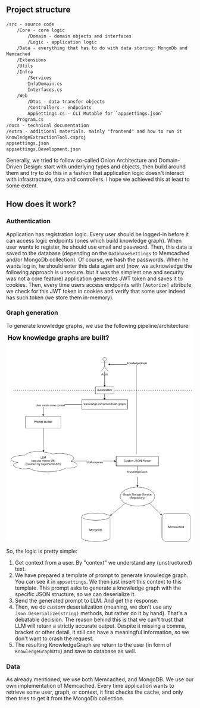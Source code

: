 ## Project structure 

```
/src - source code
    /Core - core logic
        /Domain - domain objects and interfaces
        /Logic - application logic
    /Data - everything that has to do with data storing: MongoDb and Memcached
    /Extensions
    /Utils
    /Infra
        /Services
        InfaDomain.cs
        Interfaces.cs
    /Web
        /Dtos - data transfer objects
        /Controllers - endpoints
        AppSettings.cs - CLI Mutable for `appsettings.json`
    Program.cs
/docs - technical documentation
/extra - additional materials. mainly "frontend" and how to run it
KnowledgeExtractionTool.csproj
appsettings.json
appsettings.Development.json
```

Generally, we tried to follow so-called Onion Architecture and Domain-Driven Design: start with underlying types and objects, then build around them and try to do this in a fashion that application logic doesn't interact with infrastracture, data and controllers. I hope we achieved this at least to some extent.

## How does it work?

### Authentication
Application has registration logic. Every user should be logged-in before it can access logic endpoints (ones which build knowledge graph). When user wants to register, he should use email and password. Then, this data is saved to the database (depending on the `DatabaseSettings` to Memcached and/or MongoDb collection). Of course, we hash the passwords. When he wants log in, he should enter this data again and (now, we acknowledge the following approach is unsecure. but it was the simplest one and security was not a core feature) application generates JWT token and saves it to cookies. Then, every time users access endpoints with `[Autorize]` attribute, we check for this JWT token in cookies and verify that some user indeed has such token (we store them in-memory). 

### Graph generation
To generate knowledge graphs, we use the following pipeline/architecture:
![Image of how knowledge graph generation works](architecture.png)

So, the logic is pretty simple:
1. Get context from a user. By "context" we understand any (unstructured) text.
2. We have prepared a template of prompt to generate knowledge graph. You can see it in `appsettings`. We then just insert this context to this template. This prompt asks to generate a knowledge graph with the specific JSON structure, so we can deserialize it.
3. Send the generated prompt to LLM. And get the response.
4. Then, we do *custom* deserialization (meaning, we don't use any `Json.Deserialize(string)` methods, but rather do it by hand). That's a debatable decision. The reason behind this is that we can't trust that LLM will return a strictly accurate output. Despite it missing a comma, bracket or other detail, it still can have a meaningful information, so we don't want to crash the request.
5. The resulting KnowledgeGraph we return to the user (in form of `KnowledgeGraphDto`) and save to database as well.

### Data
As already mentioned, we use both Memcached, and MongoDB. We use our own implementation of Memcached. Every time application wants to retrieve some user, graph, or context, it first checks the cache, and only then tries to get it from the MongoDb collection. 